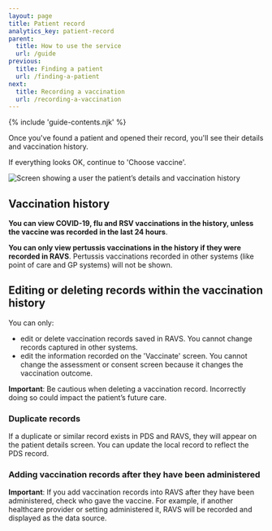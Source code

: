 ```yaml
---
layout: page
title: Patient record
analytics_key: patient-record
parent:
  title: How to use the service
  url: /guide
previous:
  title: Finding a patient
  url: /finding-a-patient
next:
  title: Recording a vaccination
  url: /recording-a-vaccination
---
```


{% include 'guide-contents.njk' %}


Once you've found a patient and opened their record, you'll see their details and vaccination history.

If everything looks OK, continue to 'Choose vaccine'.

![Screen showing a user the patient’s details and vaccination history](/images/patient-details.png)

## Vaccination history

**You can view COVID-19, flu and RSV vaccinations in the history, unless the vaccine was recorded in the last 24 hours**. 

**You can only view pertussis vaccinations in the history if they were recorded in RAVS**. Pertussis vaccinations recorded in other systems (like point of care and GP systems) will not be shown.  

## Editing or deleting records within the vaccination history

You can only:

* edit or delete vaccination records saved in RAVS. You cannot change records captured in other systems.  
* edit the information recorded on the 'Vaccinate' screen. You cannot change the assessment or consent screen because it changes the vaccination outcome. 

**Important**: Be cautious when deleting a vaccination record. Incorrectly doing so could impact the patient’s future care.

### Duplicate records

If a duplicate or similar record exists in PDS and RAVS, they will appear on the patient details screen. You can update the local record to reflect the PDS record.

### Adding vaccination records after they have been administered

**Important**: If you add vaccination records into RAVS after they have been administered, check who gave the vaccine. For example, if another healthcare provider or setting administered it, RAVS will be recorded and displayed as the data source.
